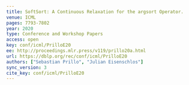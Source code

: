 ```yaml
---
title: SoftSort: A Continuous Relaxation for the argsort Operator.
venue: ICML
pages: 7793-7802
year: 2020
type: Conference and Workshop Papers
access: open
key: conf/icml/PrilloE20
ee: http://proceedings.mlr.press/v119/prillo20a.html
url: https://dblp.org/rec/conf/icml/PrilloE20
authors: ["Sebastian Prillo", "Julian Eisenschlos"]
sync_version: 3
cite_key: conf/icml/PrilloE20
---
```

